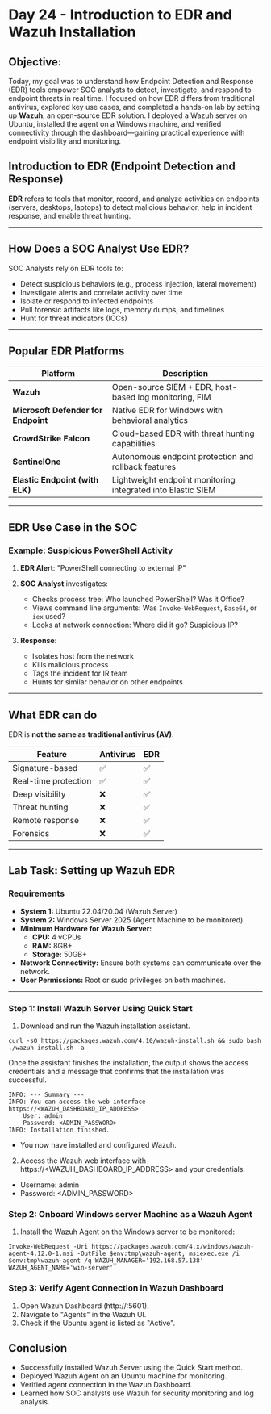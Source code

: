 # **Day 24 - Introduction to EDR and Wazuh Installation**

## **Objective:**  

Today, my goal was to understand how Endpoint Detection and Response (EDR) tools empower SOC analysts to detect, investigate, and respond to endpoint threats in real time. I focused on how EDR differs from traditional antivirus, explored key use cases, and completed a hands-on lab by setting up **Wazuh**, an open-source EDR solution. I deployed a Wazuh server on Ubuntu, installed the agent on a Windows machine, and verified connectivity through the dashboard—gaining practical experience with endpoint visibility and monitoring.


##  **Introduction to EDR (Endpoint Detection and Response)**

**EDR** refers to tools that monitor, record, and analyze activities on endpoints (servers, desktops, laptops) to detect malicious behavior, help in incident response, and enable threat hunting.

---

##  **How Does a SOC Analyst Use EDR?**

SOC Analysts rely on EDR tools to:
- Detect suspicious behaviors (e.g., process injection, lateral movement)
- Investigate alerts and correlate activity over time
- Isolate or respond to infected endpoints
- Pull forensic artifacts like logs, memory dumps, and timelines
- Hunt for threat indicators (IOCs)

---

##  **Popular EDR Platforms**

| Platform           | Description                                              |
|--------------------|----------------------------------------------------------|
| **Wazuh**           | Open-source SIEM + EDR, host-based log monitoring, FIM   |
| **Microsoft Defender for Endpoint** | Native EDR for Windows with behavioral analytics   |
| **CrowdStrike Falcon**   | Cloud-based EDR with threat hunting capabilities     |
| **SentinelOne**     | Autonomous endpoint protection and rollback features     |
| **Elastic Endpoint (with ELK)** | Lightweight endpoint monitoring integrated into Elastic SIEM |

---

##  **EDR Use Case in the SOC**


###  Example: Suspicious PowerShell Activity

1. **EDR Alert**: "PowerShell connecting to external IP"
2. **SOC Analyst** investigates:

   * Checks process tree: Who launched PowerShell? Was it Office?
   * Views command line arguments: Was `Invoke-WebRequest`, `Base64`, or `iex` used?
   * Looks at network connection: Where did it go? Suspicious IP?

3. **Response**:

   * Isolates host from the network
   * Kills malicious process
   * Tags the incident for IR team
   * Hunts for similar behavior on other endpoints

---

##  **What EDR can do**

EDR is **not the same as traditional antivirus (AV)**.

| Feature              | Antivirus | EDR |
| -------------------- | --------- | --- |
| Signature-based      | ✅         | ✅   |
| Real-time protection | ✅         | ✅   |
| Deep visibility      | ❌         | ✅   |
| Threat hunting       | ❌         | ✅   |
| Remote response      | ❌         | ✅   |
| Forensics            | ❌         | ✅   |

---


## **Lab Task: Setting up Wazuh EDR**  

### **Requirements**  
- **System 1:** Ubuntu 22.04/20.04 (Wazuh Server)  
- **System 2:** Windows Server 2025 (Agent Machine to be monitored)  
- **Minimum Hardware for Wazuh Server:**  
  - **CPU:** 4 vCPUs  
  - **RAM:** 8GB+  
  - **Storage:** 50GB+  
- **Network Connectivity:** Ensure both systems can communicate over the network.  
- **User Permissions:** Root or sudo privileges on both machines.  

---

### **Step 1: Install Wazuh Server Using Quick Start**
1. Download and run the Wazuh installation assistant.
```
curl -sO https://packages.wazuh.com/4.10/wazuh-install.sh && sudo bash ./wazuh-install.sh -a
```
Once the assistant finishes the installation, the output shows the access credentials and a message that confirms that the installation was successful.

```
INFO: --- Summary ---
INFO: You can access the web interface https://<WAZUH_DASHBOARD_IP_ADDRESS>
    User: admin
    Password: <ADMIN_PASSWORD>
INFO: Installation finished.
```
- You now have installed and configured Wazuh.

2. Access the Wazuh web interface with https://<WAZUH_DASHBOARD_IP_ADDRESS> and your credentials:

- Username: admin
- Password: <ADMIN_PASSWORD>

### Step 2: Onboard Windows server Machine as a Wazuh Agent
1. Install the Wazuh Agent on the Windows server to be monitored:

```
Invoke-WebRequest -Uri https://packages.wazuh.com/4.x/windows/wazuh-agent-4.12.0-1.msi -OutFile $env:tmp\wazuh-agent; msiexec.exe /i $env:tmp\wazuh-agent /q WAZUH_MANAGER='192.168.57.138' WAZUH_AGENT_NAME='win-server' 
```


### Step 3: Verify Agent Connection in Wazuh Dashboard
1. Open Wazuh Dashboard (http://<Wazuh-Server-IP>:5601).
2. Navigate to "Agents" in the Wazuh UI.
3. Check if the Ubuntu agent is listed as "Active".


## Conclusion
- Successfully installed Wazuh Server using the Quick Start method.    
-  Deployed Wazuh Agent on an Ubuntu machine for monitoring.   
-  Verified agent connection in the Wazuh Dashboard.    
-  Learned how SOC analysts use Wazuh for security monitoring and log analysis.    

